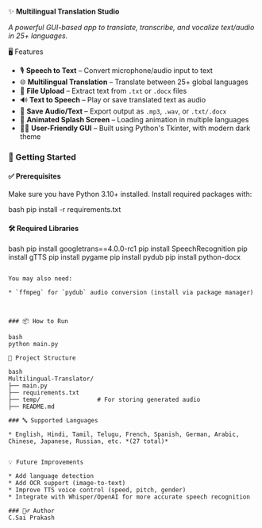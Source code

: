 
 ✨ **Multilingual Translation Studio**

*A powerful GUI-based app to translate, transcribe, and vocalize text/audio in 25+ languages.*


 🖥️ Features

* 🎙️ **Speech to Text** – Convert microphone/audio input to text
* 🌐 **Multilingual Translation** – Translate between 25+ global languages
* 📁 **File Upload** – Extract text from `.txt` or `.docx` files
* 🔊 **Text to Speech** – Play or save translated text as audio
* 🎵 **Save Audio/Text** – Export output as `.mp3`, `.wav`, or `.txt/.docx`
* 💫 **Animated Splash Screen** – Loading animation in multiple languages
* 🧑‍💻 **User-Friendly GUI** – Built using Python's Tkinter, with modern dark theme

### 🚀 Getting Started

#### ✅ Prerequisites

Make sure you have Python 3.10+ installed. Install required packages with:

bash
pip install -r requirements.txt

#### 🛠 Required Libraries
bash
pip install googletrans==4.0.0-rc1
pip install SpeechRecognition
pip install gTTS
pip install pygame
pip install pydub
pip install python-docx
```

You may also need:

* `ffmpeg` for `pydub` audio conversion (install via package manager)



### 📦 How to Run

bash
python main.py

📂 Project Structure

bash
Multilingual-Translator/
├── main.py
├── requirements.txt
├── temp/                # For storing generated audio
├── README.md

### 🔤 Supported Languages

* English, Hindi, Tamil, Telugu, French, Spanish, German, Arabic, Chinese, Japanese, Russian, etc. *(27 total)*


💡 Future Improvements

* Add language detection
* Add OCR support (image-to-text)
* Improve TTS voice control (speed, pitch, gender)
* Integrate with Whisper/OpenAI for more accurate speech recognition

### 🙋‍♂️ Author
C.Sai Prakash


